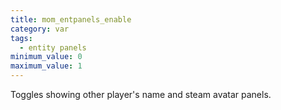 ```yaml
---
title: mom_entpanels_enable
category: var
tags:
  - entity panels
minimum_value: 0
maximum_value: 1
---
```


Toggles showing other player's name and steam avatar panels.